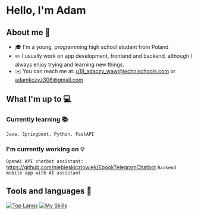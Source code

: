 # Hello, I'm Adam 
## About me :speech_balloon:
  - :mortar_board: I'm a young, programming high school student from Poland <flag-icon key="pl"></flag-icon>
  - :pencil2: I usually work on app development, frontend and backend, although I always enjoy trying and learning new things.
  - :envelope: You can reach me at: u19_adaczy_waw@technischools.com or adamkczyz306@gmail.com
## What I'm up to :computer:
### Currently learning :books:
`Java, Springboot, Python, FastAPI`
### I'm currently working on :bulb:
`OpenAi API chatbot assistant:` https://github.com/niebieskiczlowiek/EbookTelegramChatbot
`Backend mobile app with AI assistant`
  
## Tools and languages  :wrench:
[![Top Langs](https://github-readme-stats.vercel.app/api/top-langs/?username=anuraghazra&layout=pie&theme=dracula)](https://github.com/anuraghazra/github-readme-stats) 
[![My Skills](https://skillicons.dev/icons?i=css,html,react,docker,figma,git,java,js,linux,notion,nodejs,php,py,ts,vscode,flutter&perline=3)](https://skillicons.dev)
